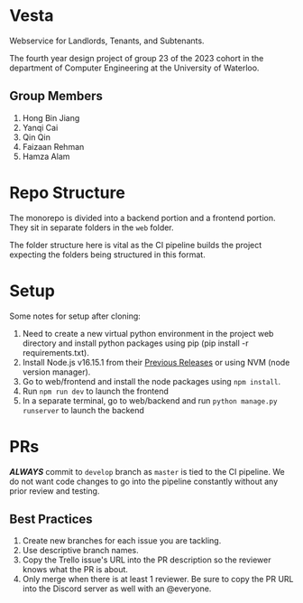 # Vesta
Webservice for Landlords, Tenants, and Subtenants.

The fourth year design project of group 23 of the 2023 cohort in the department of Computer Engineering at the University of Waterloo.

## Group Members
1. Hong Bin Jiang
2. Yanqi Cai
3. Qin Qin
4. Faizaan Rehman
5. Hamza Alam

# Repo Structure
The monorepo is divided into a backend portion and a frontend portion. They sit in separate folders in the `web` folder.

The folder structure here is vital as the CI pipeline builds the project expecting the folders being structured in this format.

# Setup
Some notes for setup after cloning:
1. Need to create a new virtual python environment in the project web directory and install python packages using pip (pip install -r requirements.txt).
2. Install Node.js v16.15.1 from their [Previous Releases](https://nodejs.org/en/download/releases/) or using NVM (node version manager).
3. Go to web/frontend and install the node packages using `npm install`.
4. Run `npm run dev` to launch the frontend
5. In a separate terminal, go to web/backend and run `python manage.py runserver` to launch the backend

# PRs
***ALWAYS*** commit to `develop` branch as `master` is tied to the CI pipeline. We do not want code changes to go into the pipeline constantly without any prior review and testing.

## Best Practices
1. Create new branches for each issue you are tackling.
2. Use descriptive branch names.
3. Copy the Trello issue's URL into the PR description so the reviewer knows what the PR is about.
4. Only merge when there is at least 1 reviewer. Be sure to copy the PR URL into the Discord server as well with an @everyone.
